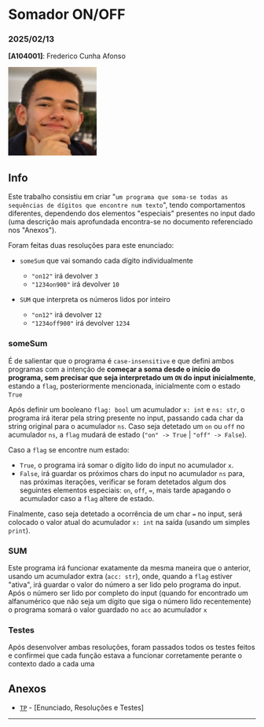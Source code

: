 # Somador ON/OFF

### 2025/02/13

**[A104001]**: Frederico Cunha Afonso  

![Fred](../Photo.png)  

## Info
Este trabalho consistiu em criar "`um programa que soma-se todas as sequências de dígitos que encontre num texto`", tendo comportamentos diferentes, dependendo dos elementos "especiais" presentes no input dado (uma descrição mais aprofundada encontra-se no documento referenciado nos "Anexos").

Foram feitas duas resoluções para este enunciado:

* `someSum` que vai somando cada dígito individualmente
  * `"on12"` irá devolver `3`
  * `"1234on900"` irá devolver `10`

* `SUM` que interpreta os números lidos por inteiro
  * `"on12"` irá devolver `12`
  * `"1234off900"` irá devolver `1234`


### someSum
É de salientar que o programa é `case-insensitive` e que defini ambos programas com a intenção de **começar a soma desde o início do programa, sem precisar que seja interpretado um `ON` do input inicialmente**, estando a `flag`, posteriormente mencionada, inicialmente com o estado `True`

Após definir um booleano `flag: bool` um acumulador `x: int` e `ns: str`, o programa irá iterar pela string presente no input, passando cada char da string original para o acumulador `ns`. 
Caso seja detetado um `on` ou `off` no acumulador `ns`, a `flag` mudará de estado (`"on" -> True` | `"off" -> False`). 

Caso a `flag` se encontre num estado:

* `True`, o programa irá somar o dígito lido do input no acumulador `x`.
* `False`, irá guardar os próximos chars do input no acumulador `ns` para, nas próximas iterações, verificar se foram detetados algum dos seguintes elementos especiais: `on`, `off`, `=`, mais tarde apagando o acumulador caso a `flag` altere de estado.

Finalmente, caso seja detetado a ocorrência de um char `=` no input, será colocado o valor atual do acumulador `x: int` na saída (usando um simples `print`).

### SUM

Este programa irá funcionar exatamente da mesma maneira que o anterior, usando um acumulador extra (`acc: str`), onde, quando a `flag` estiver "ativa", irá guardar o valor do número a ser lido pelo programa do input. Após o número ser lido por completo do input (quando for encontrado um alfanumérico que não seja um dígito que siga o número lido recentemente) o programa somará o valor guardado no `acc` ao acumulador `x`

### Testes
Após desenvolver ambas resoluções, foram passados todos os testes feitos e confirmei que cada função estava a funcionar corretamente perante o contexto dado a cada uma

## Anexos 
- [`TP`](TP1.ipynb) - [Enunciado, Resoluções e Testes] 
---